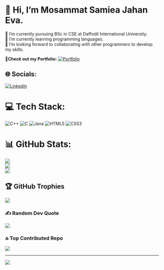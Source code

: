 # 👋 Hi, I’m Mosammat Samiea Jahan Eva.
💞️ I’m currently pursuing BSc in CSE at Daffodil International University.<br>🌱 I’m currently learning programming languages.<br>👀 I’m looking forward to collaborating with other programmers to develop my skills.

👤**Check out my Portfolio:**
[![Portfolio](https://img.shields.io/badge/Portfolio-Evaliuna-blue?style=for-the-badge&logo=github)](https://evaliuna.github.io)

## 🌐 Socials:
[![LinkedIn](https://img.shields.io/badge/LinkedIn-0077B5?style=for-the-badge&logo=linkedin&logoColor=white)](https://www.linkedin.com/in/samiea-jahan-eva-383678274/)

# 💻 Tech Stack:
![C++](https://img.shields.io/badge/c++-%2300599C.svg?style=for-the-badge&logo=c%2B%2B&logoColor=white) ![C](https://img.shields.io/badge/c-%2300599C.svg?style=for-the-badge&logo=c&logoColor=white) ![Java](https://img.shields.io/badge/java-%23ED8B00.svg?style=for-the-badge&logo=openjdk&logoColor=white) ![HTML5](https://img.shields.io/badge/html5-%23E34F26.svg?style=for-the-badge&logo=html5&logoColor=white) ![CSS3](https://img.shields.io/badge/css3-%231572B6.svg?style=for-the-badge&logo=css3&logoColor=white)
# 📊 GitHub Stats:
![](https://github-readme-stats.vercel.app/api?username=Evaliuna&theme=neon&hide_border=false&include_all_commits=false&count_private=false)<br/>
![](https://nirzak-streak-stats.vercel.app/?user=Evaliuna&theme=neon&hide_border=false)<br/>
![](https://github-readme-stats.vercel.app/api/top-langs/?username=Evaliuna&theme=neon&hide_border=false&include_all_commits=false&count_private=false&layout=compact)

## 🏆 GitHub Trophies
![](https://github-profile-trophy.vercel.app/?username=Evaliuna&theme=radical&no-frame=false&no-bg=true&margin-w=4)

### ✍️ Random Dev Quote
![](https://quotes-github-readme.vercel.app/api?type=horizontal&theme=gruvbox)

### 🔝 Top Contributed Repo
![](https://github-contributor-stats.vercel.app/api?username=Evaliuna&limit=5&theme=neon&combine_all_yearly_contributions=true)

---
[![](https://visitcount.itsvg.in/api?id=Evaliuna&icon=4&color=0)](https://visitcount.itsvg.in)

